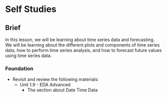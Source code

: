 # Self Studies

## Brief

In this lesson, we will be learning about time series data and forecasting. We will be learning about the different plots and components of time series data, how to perform time series analysis, and how to forecast future values using time series data.

### Foundation

- Revisit and review the following materials:
  - Unit 1.9 - EDA Advanced
    - The section about Date Time Data
